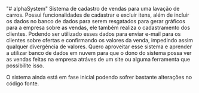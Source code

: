 "# alphaSystem" 
Sistema de cadastro de vendas para uma lavação de carros.
Possui funcionalidades de cadastrar e excluir itens, além de incluir os dados no banco de dados para serem resgatados para
gerar gráficos para a empresa sobre as vendas, ele também realiza o cadastramento dos clientes. Podendo ser utilizado esses 
dados para enviar e-mail para os clientes sobre ofertas e confirmando os valores da venda, impedindo assim qualquer divergência
de valores. Quero aproveitar esse sistema e aprender a utilizar banco de dados em nuvem para que o dono do sistema possa ver
as vendas feitas na empresa atráves de um site ou alguma ferramenta que possibilite isso.

O sistema ainda está em fase inicial podendo sofrer bastante alterações no código fonte.
